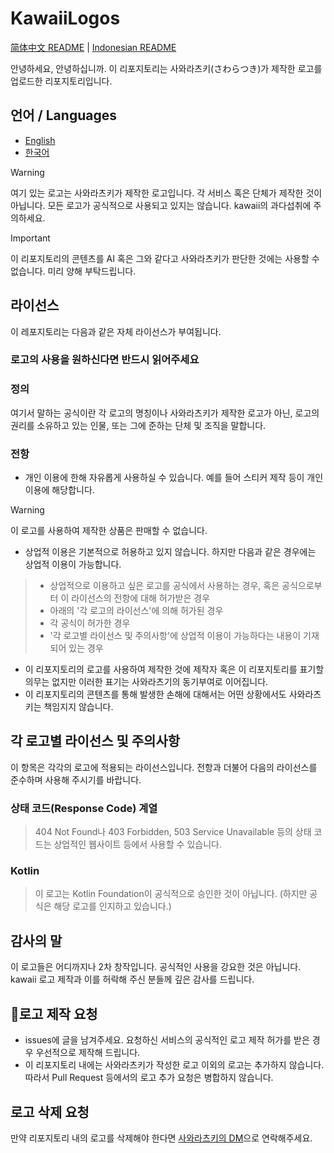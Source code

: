 # KawaiiLogos

[简体中文 README](/README-zhHans.md) | [Indonesian README](/README-ID.md)

안녕하세요, 안녕하십니까. 이 리포지토리는 사와라츠키(さわらつき)가 제작한 로고를 업로드한 리포지토리입니다.

## 언어 / Languages

- [English](./README_EN.md)
- [한국어](./README-kr.md)

> [!WARNING]  
여기 있는 로고는 사와라츠키가 제작한 로고입니다. 각 서비스 혹은 단체가 제작한 것이 아닙니다.
모든 로고가 공식적으로 사용되고 있지는 않습니다.
kawaii의 과다섭취에 주의하세요.

> [!IMPORTANT]  
이 리포지토리의 콘텐츠를 AI 혹은 그와 같다고 사와라츠키가 판단한 것에는 사용할 수 없습니다.
미리 양해 부탁드립니다.

## 라이선스

이 레포지토리는 다음과 같은 자체 라이선스가 부여됩니다.

### 로고의 사용을 원하신다면 반드시 읽어주세요

### 정의

여기서 말하는 공식이란 각 로고의 명칭이나 사와라츠키가 제작한 로고가 아닌, 로고의 권리를 소유하고 있는 인물, 또는 그에 준하는 단체 및 조직을 말합니다.

### 전항

- 개인 이용에 한해 자유롭게 사용하실 수 있습니다.
예를 들어 스티커 제작 등이 개인 이용에 해당합니다.

> [!WARNING]  
> 이 로고를 사용하여 제작한 상품은 판매할 수 없습니다.

- 상업적 이용은 기본적으로 허용하고 있지 않습니다.
하지만 다음과 같은 경우에는 상업적 이용이 가능합니다.

> - 상업적으로 이용하고 싶은 로고를 공식에서 사용하는 경우, 혹은 공식으로부터 이 라이선스의 전항에 대해 허가받은 경우
> - 아래의 '각 로고의 라이선스'에 의해 허가된 경우
> - 각 공식이 허가한 경우
> - '각 로고별 라이선스 및 주의사항'에 상업적 이용이 가능하다는 내용이 기재되어 있는 경우

- 이 리포지토리의 로고를 사용하여 제작한 것에 제작자 혹은 이 리포지토리를 표기할 의무는 없지만 이러한 표기는 사와라츠기의 동기부여로 이어집니다.
- 이 리포지토리의 콘텐츠를 통해 발생한 손해에 대해서는 어떤 상황에서도 사와라츠키는 책임지지 않습니다.

## 각 로고별 라이선스 및 주의사항

이 항목은 각각의 로고에 적용되는 라이선스입니다.
전항과 더불어 다음의 라이선스를 준수하며 사용해 주시기를 바랍니다.

### 상태 코드(Response Code) 계열

> 404 Not Found나 403 Forbidden, 503 Service Unavailable 등의 상태 코드는 상업적인 웹사이트 등에서 사용할 수 있습니다.

### Kotlin

> 이 로고는 Kotlin Foundation이 공식적으로 승인한 것이 아닙니다.
(하지만 공식은 해당 로고를 인지하고 있습니다.)

## 감사의 말

이 로고들은 어디까지나 2차 창작입니다.
공식적인 사용을 강요한 것은 아닙니다.
kawaii 로고 제작과 이를 허락해 주신 분들께 깊은 감사를 드립니다.

## 로고 제작 요청

- issues에 글을 남겨주세요.
요청하신 서비스의 공식적인 로고 제작 허가를 받은 경우 우선적으로 제작해 드립니다.
- 이 리포지토리 내에는 사와라츠키가 작성한 로고 이외의 로고는 추가하지 않습니다.  
  따라서 Pull Request 등에서의 로고 추가 요청은 병합하지 않습니다.

## 로고 삭제 요청

만약 리포지토리 내의 로고를 삭제해야 한다면 [사와라츠키의 DM](https://x.com/sawaratsuki1004)으로 연락해주세요.
